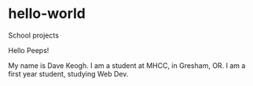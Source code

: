 # hello-world
School projects

Hello Peeps!

My name is Dave Keogh. I am a student at MHCC, in Gresham, OR. I am a first year student, studying Web Dev.
